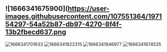 ![1666341675900](https://user-images.githubusercontent.com/107551364/197154297-54a52b87-db97-4270-8f4f-13b2fbecd637.png
---
![1666341701633](https://user-images.githubusercontent.com/107551364/197154309-2a11036f-6589-4fe4-bda9-ccce181891f8.png)
![1666341822315](https://user-images.githubusercontent.com/107551364/197154318-f78f21f9-ab42-449c-b646-1fd1c866fb12.png)
![1666341846977](https://user-images.githubusercontent.com/107551364/197154330-ed22ff1c-1bb3-4226-ad6b-4a7fa08ac1e1.png)
![1666341874535](https://user-images.githubusercontent.com/107551364/197154347-7d2ad2be-ebf4-4605-9b1c-496dfd9e7eed.png)
